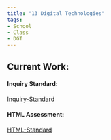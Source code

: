 ```yaml
---
title: "13 Digital Technologies"
tags:
- School
- Class
- DGT
---
```

## Current Work:
#### Inquiry Standard:
[Inquiry-Standard](Inquiry-Standard.md)

#### HTML Assessment:
[HTML-Standard](HTML-Standard.md)